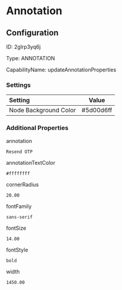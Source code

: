 # Annotation
## Configuration
ID:  2glrp3yq6j

Type: ANNOTATION 

CapabilityName: updateAnnotationProperties

### Settings
| Setting | Value  |
| :------------------------ | ---------------------------------------- |
| Node Background Color | #5d00d6ff | 






### Additional Properties
annotation
```string 
Resend OTP
```


annotationTextColor
```html 
#ffffffff
```


cornerRadius
```float64 
20.00
```


fontFamily
```string 
sans-serif
```


fontSize
```float64 
14.00
```


fontStyle
```string 
bold
```


width
```float64 
1450.00
```




